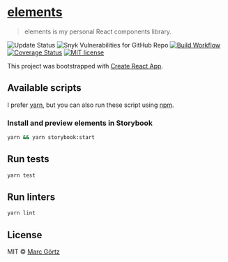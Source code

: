 # [elements](https://dreamseer.github.io/elements/)

> elements is my personal React components library.

![Update Status](https://img.shields.io/david/dev/dreamseer/elements.svg)
![Snyk Vulnerabilities for GitHub Repo](https://img.shields.io/snyk/vulnerabilities/github/dreamseer/elements)
[![Build Workflow](https://github.com/Dreamseer/elements/actions/workflows/build.yml/badge.svg)](https://github.com/Dreamseer/elements/actions/workflows/build.yml)
[![Coverage Status](https://coveralls.io/repos/github/Dreamseer/elements/badge.svg?branch=main)](https://coveralls.io/github/Dreamseer/elements?branch=main)
[![MIT license](https://img.shields.io/github/license/dreamseer/elements.svg)](https://github.com/Dreamseer/elements/blob/main/LICENSE.md)

This project was bootstrapped with [Create React App](https://github.com/facebook/create-react-app).

## Available scripts

I prefer [yarn](https://yarnpkg.com/), but you can also run these script using [npm](https://www.npmjs.com/get-npm).

### Install and preview elements in Storybook

```bash
yarn && yarn storybook:start
```

## Run tests

```bash
yarn test
```

## Run linters

```bash
yarn lint
```

## License

MIT © [Marc Görtz](https://marcgoertz.de/)
